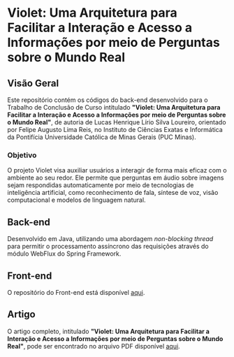 # Violet: Uma Arquitetura para Facilitar a Interação e Acesso a Informações por meio de Perguntas sobre o Mundo Real

## Visão Geral

Este repositório contém os códigos do back-end desenvolvido para o Trabalho de Conclusão de Curso intitulado **"Violet: Uma Arquitetura para Facilitar a Interação e Acesso a Informações por meio de Perguntas sobre o Mundo Real"**, de autoria de Lucas Henrique Lírio Silva Loureiro, orientado por Felipe Augusto Lima Reis, no Instituto de Ciências Exatas e Informática da Pontifícia Universidade Católica de Minas Gerais (PUC Minas).

### Objetivo
O projeto Violet visa auxiliar usuários a interagir de forma mais eficaz com o ambiente ao seu redor. Ele permite que perguntas em áudio sobre imagens sejam respondidas automaticamente por meio de tecnologias de inteligência artificial, como reconhecimento de fala, síntese de voz, visão computacional e modelos de linguagem natural.

## Back-end
Desenvolvido em Java, utilizando uma abordagem *non-blocking thread* para permitir o processamento assíncrono das requisições através do módulo WebFlux do Spring Framework.

## Front-end
O repositório do Front-end está disponível [aqui](https://github.com/LucasHenriqueLS/tcc-violet-frontend). 

## Artigo

O artigo completo, intitulado **"Violet: Uma Arquitetura para Facilitar a Interação e Acesso a Informações por meio de Perguntas sobre o Mundo Real"**, pode ser encontrado no arquivo PDF disponível [aqui](https://drive.google.com/file/d/12kNDulllgauURLNhjtFd3pgx1bu9prhE/view?usp=sharing).
